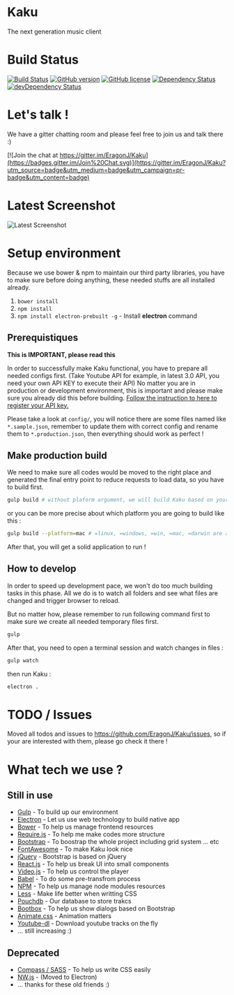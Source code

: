 # Kaku
The next generation music client

# Build Status

[![Build Status](https://travis-ci.org/EragonJ/Kaku.svg?branch=master)](https://travis-ci.org/EragonJ/kaku)
[![GitHub version](https://badge.fury.io/gh/EragonJ%2Fkaku.svg)](https://github.com/EragonJ/Kaku/releases)
[![GitHub license](https://img.shields.io/badge/license-MIT-blue.svg)](https://github.com/EragonJ/Kaku/blob/master/LICENSE)
[![Dependency Status](https://david-dm.org/EragonJ/kaku.svg)](https://david-dm.org/EragonJ/kaku)
[![devDependency Status](https://david-dm.org/EragonJ/kaku/dev-status.svg)](https://david-dm.org/EragonJ/kaku#info=devDependencies)

# Let's talk !

We have a gitter chatting room and please feel free to join us and talk there :)

[![Join the chat at https://gitter.im/EragonJ/Kaku](https://badges.gitter.im/Join%20Chat.svg)](https://gitter.im/EragonJ/Kaku?utm_source=badge&utm_medium=badge&utm_campaign=pr-badge&utm_content=badge)

# Latest Screenshot

![Latest Screenshot](http://i.imgur.com/aPzU4ER.jpg)

# Setup environment

Because we use bower & npm to maintain our third party libraries, you have to make sure before doing anything, these needed stuffs are all installed already.

1. `bower install`
2. `npm install`
3. `npm install electron-prebuilt -g` - Install **electron** command

## Prerequistiques

**This is IMPORTANT, please read this**

In order to successfully make Kaku functional, you have to prepare all needed configs first. (Take Youtube API for example, in latest 3.0 API, you need your own API KEY to execute their API)  No matter you are in production or development environment, this is important and please make sure you already did this before building. [Follow the instruction to here to register your API key.](https://developers.google.com/youtube/v3/getting-started)

Please take a look at `config/`, you will notice there are some files named like `*.sample.json`, remember to update them with correct config and rename them to `*.production.json`, then everything should work as perfect !

## Make production build

We need to make sure all codes would be moved to the right place and generated the final entry point to reduce requests to load data, so you have to build first.

```bash
gulp build # without plaform argument, we will build Kaku based on your platform
```

or you can be more precise about which platform you are going to build like this :

```bash
gulp build --platform=mac # =linux, =windows, =win, =mac, =darwin are all valid
```

After that, you will get a solid application to run !

## How to develop

In order to speed up development pace, we won't do too much building tasks in this phase. All we do is to watch all folders and see what files are changed and trigger browser to reload.

But no matter how, please remember to run following command first to make sure we create all needed temporary files first.

```bash
gulp
```

After that, you need to open a terminal session and watch changes in files :

```bash
gulp watch
```

then run Kaku :

```bash
electron .
```

# TODO / Issues

Moved all todos and issues to https://github.com/EragonJ/Kaku/issues, so if your are interested with them, please go check it there !

# What tech we use ?

## Still in use

+ [Gulp](http://gulpjs.com/) - To build up our environment
+ [Electron](http://electron.atom.io) - Let us use web technology to build native app
+ [Bower](http://bower.io/) - To help us manage frontend resources
+ [Require.js](http://requirejs.org/) - To help me make codes more structure
+ [Bootstrap](http://getbootstrap.com/) - To boostrap the whole project including grid system ... etc
+ [FontAwesome](http://fortawesome.github.io/Font-Awesome/) - To make Kaku look nice
+ [jQuery](https://jquery.com/) - Bootstrap is based on jQuery
+ [React.js](http://reactjs.org/) - To help us break UI into small components
+ [Video.js](http://www.videojs.com/) - To help us control the player
+ [Babel](https://babeljs.io/) - To do some pre-transfrom process
+ [NPM](https://www.npmjs.org/) - To help us manage node modules resources
+ [Less](http://lesscss.org) - Make life better when writting CSS
+ [Pouchdb](http://pouchdb.com) - Our database to store trakcs
+ [Bootbox](http://bootboxjs.com) - To help us show dialogs based on Bootstrap
+ [Animate.css](https://daneden.github.io/animate.css/) - Animation matters
+ [Youtube-dl](https://github.com/rg3/youtube-dl/) - Download youtube tracks on the fly
+ ... still increasing :)

## Deprecated
+ [Compass / SASS](http://compass-style.org/) - To help us write CSS easily
+ [NW.js](http://nwjs.io/) - (Moved to Electron)
+ ... thanks for these old friends :)
